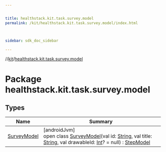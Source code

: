 ```yaml
---


title: healthstack.kit.task.survey.model
permalink: /kit/healthstack.kit.task.survey.model/index.html



sidebar: sdk_doc_sidebar

---
```



//[kit](/kit.html)/[healthstack.kit.task.survey.model](index.html)



# Package healthstack.kit.task.survey.model



## Types


| Name | Summary |
|---|---|
| [SurveyModel](-survey-model/index.html) | [androidJvm]<br>open class [SurveyModel](-survey-model/index.html)(val id: [String](https://kotlinlang.org/api/latest/jvm/stdlib/kotlin/-string/index.html), val title: [String](https://kotlinlang.org/api/latest/jvm/stdlib/kotlin/-string/index.html), val drawableId: [Int](https://kotlinlang.org/api/latest/jvm/stdlib/kotlin/-int/index.html)? = null) : [StepModel](../healthstack.kit.task.base/-step-model/index.html) |



